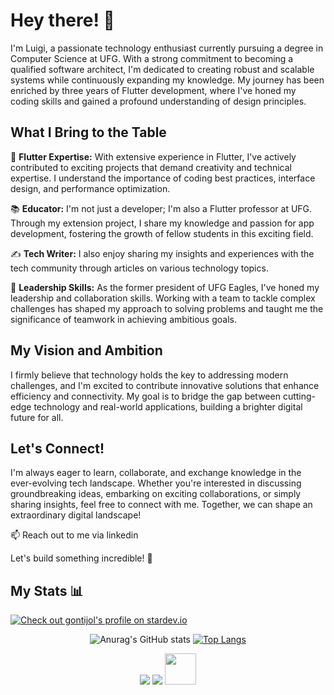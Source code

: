 # Hey there! 👋

I'm Luigi, a passionate technology enthusiast currently pursuing a degree in Computer Science at UFG. With a strong commitment to becoming a qualified software architect, I'm dedicated to creating robust and scalable systems while continuously expanding my knowledge. My journey has been enriched by three years of Flutter development, where I've honed my coding skills and gained a profound understanding of design principles.

## What I Bring to the Table

📱 **Flutter Expertise:** With extensive experience in Flutter, I've actively contributed to exciting projects that demand creativity and technical expertise. I understand the importance of coding best practices, interface design, and performance optimization.

📚 **Educator:** I'm not just a developer; I'm also a Flutter professor at UFG. Through my extension project, I share my knowledge and passion for app development, fostering the growth of fellow students in this exciting field.

✍️ **Tech Writer:** I also enjoy sharing my insights and experiences with the tech community through articles on various technology topics.

👥 **Leadership Skills:** As the former president of UFG Eagles, I've honed my leadership and collaboration skills. Working with a team to tackle complex challenges has shaped my approach to solving problems and taught me the significance of teamwork in achieving ambitious goals.

## My Vision and Ambition

I firmly believe that technology holds the key to addressing modern challenges, and I'm excited to contribute innovative solutions that enhance efficiency and connectivity. My goal is to bridge the gap between cutting-edge technology and real-world applications, building a brighter digital future for all.

## Let's Connect!

I'm always eager to learn, collaborate, and exchange knowledge in the ever-evolving tech landscape. Whether you're interested in discussing groundbreaking ideas, embarking on exciting collaborations, or simply sharing insights, feel free to connect with me. Together, we can shape an extraordinary digital landscape!

📫 Reach out to me via linkedin

Let's build something incredible! 🚀


## My Stats 📊


[![Check out gontijol's profile on stardev.io](https://stardev.io/developers/gontijol/badge/languages/country.svg)](https://stardev.io/developers/gontijol)
 <div align="center">
  
![Anurag's GitHub stats](https://github-readme-stats.vercel.app/api?username=gontijol&show_icons=true&theme=tokyonight)     [![Top Langs](https://github-readme-stats.vercel.app/api/top-langs/?username=gontijol&theme=tokyonight&layout=compact)](https://github.com/anuraghazra/github-readme-stats)

 </div>
  
 <div align="center">
  
[<img src="https://img.shields.io/badge/Luigi Gontijo-%230077B5.svg?&style=for-the-badge&logo=linkedin&logoColor=white" />](https://www.linkedin.com/in/luigigontijo/) [<img src = "https://img.shields.io/badge/Luigi Gontijo-%23E4405F.svg?&style=for-the-badge&logo=instagram&logoColor=white">](https://www.instagram.com/luigicodes/) 
[<img  src = "https://seekvectorlogo.com/wp-content/uploads/2021/12/medium-vector-logo-2021.png?&style=for-the-badge&logo=facebook&logoColor=white" height="50px">](https://medium.com/@luigi.gontijo)

</div>
